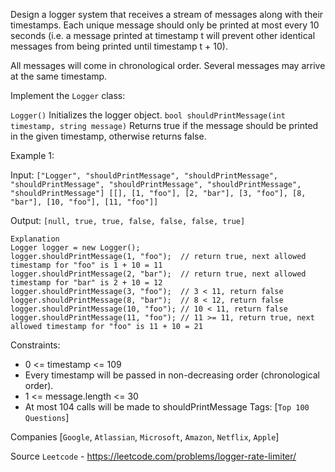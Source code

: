Design a logger system that receives a stream of messages along with their timestamps. Each unique message should only be printed at most every 10 seconds (i.e. a message printed at timestamp t will prevent other identical messages from being printed until timestamp t + 10).

All messages will come in chronological order. Several messages may arrive at the same timestamp.

Implement the `Logger` class:

`Logger()` Initializes the logger object.
`bool shouldPrintMessage(int timestamp, string message)` Returns true if the message should be printed in the given timestamp, otherwise returns false.


Example 1:

Input:
`["Logger", "shouldPrintMessage", "shouldPrintMessage", "shouldPrintMessage", "shouldPrintMessage", "shouldPrintMessage", "shouldPrintMessage"]
[[], [1, "foo"], [2, "bar"], [3, "foo"], [8, "bar"], [10, "foo"], [11, "foo"]]`

Output:
`[null, true, true, false, false, false, true]`

```
Explanation
Logger logger = new Logger();
logger.shouldPrintMessage(1, "foo");  // return true, next allowed timestamp for "foo" is 1 + 10 = 11
logger.shouldPrintMessage(2, "bar");  // return true, next allowed timestamp for "bar" is 2 + 10 = 12
logger.shouldPrintMessage(3, "foo");  // 3 < 11, return false
logger.shouldPrintMessage(8, "bar");  // 8 < 12, return false
logger.shouldPrintMessage(10, "foo"); // 10 < 11, return false
logger.shouldPrintMessage(11, "foo"); // 11 >= 11, return true, next allowed timestamp for "foo" is 11 + 10 = 21
```

Constraints:

- 0 <= timestamp <= 109
- Every timestamp will be passed in non-decreasing order (chronological order).
- 1 <= message.length <= 30
- At most 104 calls will be made to shouldPrintMessage
  Tags: [`Top 100 Questions`]

Companies [`Google`, `Atlassian`, `Microsoft`, `Amazon`, `Netflix`, `Apple`]

Source `Leetcode` - https://leetcode.com/problems/logger-rate-limiter/